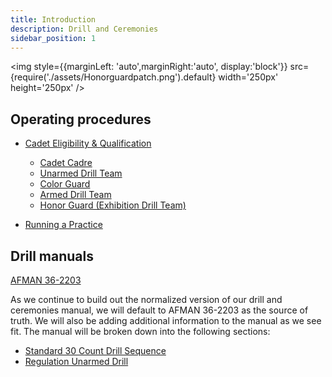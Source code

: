 ```yaml
---
title: Introduction
description: Drill and Ceremonies
sidebar_position: 1
---
```


<img style={{marginLeft: 'auto',marginRight:'auto', display:'block'}}
src={require('./assets/Honorguardpatch.png').default} width='250px' height='250px' />

## Operating procedures

- [Cadet Eligibility & Qualification](/docs/drill-ceremonies/operations/cadet-eligibility)

  - [Cadet Cadre](/docs/drill-ceremonies/operations/cadet-eligibility#cadet-cadre)
  - [Unarmed Drill Team](/docs/drill-ceremonies/operations/cadet-eligibility#unarmed-drill-team)
  - [Color Guard](/docs/drill-ceremonies/operations/cadet-eligibility#color-guard)
  - [Armed Drill Team](/docs/drill-ceremonies/operations/cadet-eligibility#armed-drill-team)
  - [Honor Guard (Exhibition Drill Team)](/docs/drill-ceremonies/operations/cadet-eligibility#honor-guard)

- [Running a Practice](/docs/drill-ceremonies/operations/running-a-practice)

## Drill manuals

[AFMAN 36-2203](https://static.e-publishing.af.mil/production/1/af_a1/publication/dafpam34-1203/dafpam34-1203.pdf)

As we continue to build out the normalized version of our drill and ceremonies manual, we will default to AFMAN 36-2203 as the source of truth. We will also be adding additional information to the manual as we see fit. The manual will be broken down into the following sections:

- [Standard 30 Count Drill Sequence](drill-ceremonies/regulation-unarmed-drill/standard-30-count)
- [Regulation Unarmed Drill](/docs/category/regulation-unarmed-drill)
  <!-- - [Ceremonies](/docs/category/ceremonies-manual) -->
  <!-- - [Competition](/docs/category/competition-manual) -->
